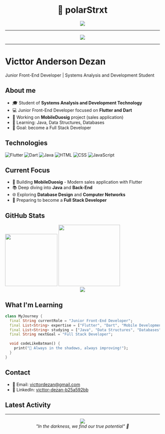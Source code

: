 <h1 align="center">🦇 polarStrxt</h1>
<p align="center">
  <img src="https://readme-typing-svg.herokuapp.com?font=Fira+Code&size=22&pause=1000&color=888888&center=true&vCenter=true&width=450&lines=Full-stack+in+progress...;Code+like+Batman+%F0%9F%8E%AF" />
</p>

---

<div align="center">
  <img src="https://capsule-render.vercel.app/api?type=waving&height=120&text=Welcome&fontAlign=38&fontColor=AAAAAA&color=0:0d0d0d,100:1a1a1a" />
</div>

---

# Victtor Anderson Dezan

Junior Front-End Developer | Systems Analysis and Development Student

## About me
- 🎓 Student of **Systems Analysis and Development Technology**
- 💻 Junior Front-End Developer focused on **Flutter and Dart**
- 📱 Working on **MobileDuosig** project (sales application)
- 🌱 Learning: Java, Data Structures, Databases
- 🎯 Goal: become a Full Stack Developer

## Technologies
![Flutter](https://img.shields.io/badge/Flutter-02569B?style=flat&logo=flutter&logoColor=white)
![Dart](https://img.shields.io/badge/Dart-0175C2?style=flat&logo=dart&logoColor=white)
![Java](https://img.shields.io/badge/Java-ED8B00?style=flat&logo=openjdk&logoColor=white)
![HTML](https://img.shields.io/badge/HTML5-E34F26?style=flat&logo=html5&logoColor=white)
![CSS](https://img.shields.io/badge/CSS3-1572B6?style=flat&logo=css3&logoColor=white)
![JavaScript](https://img.shields.io/badge/JavaScript-F7DF1E?style=flat&logo=javascript&logoColor=black)

## Current Focus
- 🔭 Building **MobileDuosig** - Modern sales application with Flutter
- 📚 Deep diving into **Java** and **Back-End**
- 🌐 Exploring **Database Design** and **Computer Networks**
- 🚀 Preparing to become a **Full Stack Developer**

## GitHub Stats
<div>
  <img height="170" src="https://github-readme-stats.vercel.app/api?username=polarStrxt&theme=dark&show_icons=true&hide_border=true" />
  <img height="200" src="https://github-readme-stats.vercel.app/api/top-langs/?username=polarStrxt&layout=compact&theme=dark&hide_border=true" />
</div>

<div align="center">
  <img src="https://github-readme-streak-stats.herokuapp.com/?user=polarStrxt&theme=dark&hide_border=true" />
</div>

## What I'm Learning
```dart
class MyJourney {
  final String currentRole = "Junior Front-End Developer";
  final List<String> expertise = ["Flutter", "Dart", "Mobile Development"];
  final List<String> studying = ["Java", "Data Structures", "Databases"];
  final String nextGoal = "Full Stack Developer";
  
  void codeLikeBatman() {
    print("🦇 Always in the shadows, always improving!");
  }
}
```

## Contact
- 📧 Email: [victtordezan@gmail.com](mailto:victtordezan@gmail.com)
- 💼 LinkedIn: [victtor-dezan-b25a592bb](https://linkedin.com/in/victtor-dezan-b25a592bb)

## Latest Activity
<!--START_SECTION:activity-->
<!--END_SECTION:activity-->

---

<div align="center">
  <img src="https://komarev.com/ghpvc/?username=polarStrxt&color=grey&style=flat-square&label=Profile+Views" />
</div>

<div align="center">
  <i>"In the darkness, we find our true potential" 🦇</i>
</div>
